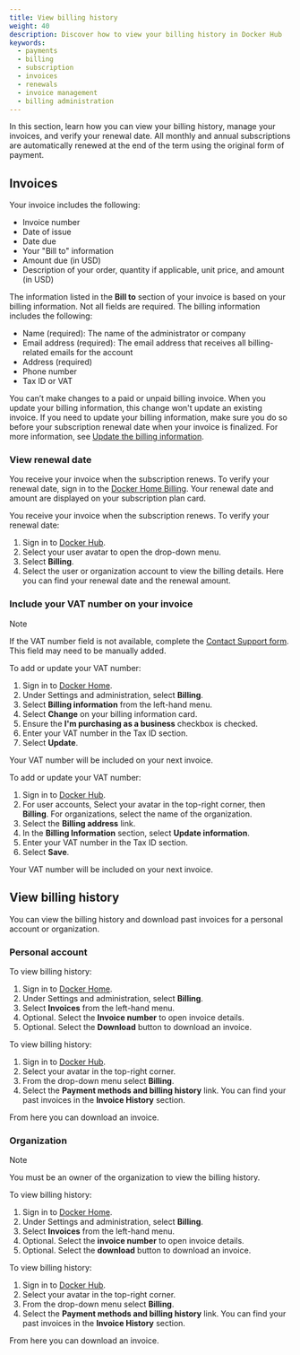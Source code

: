 ```yaml
---
title: View billing history
weight: 40
description: Discover how to view your billing history in Docker Hub
keywords:
  - payments
  - billing
  - subscription
  - invoices
  - renewals
  - invoice management
  - billing administration
---
```


In this section, learn how you can view your billing history, manage your invoices, and verify your renewal date. All monthly and annual subscriptions are automatically renewed at the end of the term using the original form of payment.

<Include file="tax-compliance.md" />

## Invoices

Your invoice includes the following:

- Invoice number
- Date of issue
- Date due
- Your "Bill to" information
- Amount due (in USD)
- Description of your order, quantity if applicable, unit price, and amount (in USD)

The information listed in the **Bill to** section of your invoice is based on your billing information. Not all fields are required. The billing information includes the following:

- Name (required): The name of the administrator or company
- Email address (required): The email address that receives all billing-related emails for the account
- Address (required)
- Phone number
- Tax ID or VAT

You can’t make changes to a paid or unpaid billing invoice. When you update your billing information, this change won't update an existing invoice. If you need to update your billing information, make sure you do so before your subscription renewal date when your invoice is finalized. For more information, see [Update the billing information](details.md).

### View renewal date

<Tabs>
<TabItem value="docker-plan" label="Docker plan">

You receive your invoice when the subscription renews. To verify your renewal date, sign in to the [Docker Home Billing](https://app.docker.com/billing). Your renewal date and amount are displayed on your subscription plan card.

</TabItem>
<TabItem value="legacy-docker-plan" label="Legacy Docker plan">

You receive your invoice when the subscription renews. To verify your renewal date:

1. Sign in to [Docker Hub](https://hub.docker.com).
2. Select your user avatar to open the drop-down menu.
3. Select **Billing**.
4. Select the user or organization account to view the billing details. Here you can find your renewal date and the renewal amount.

</TabItem>
</Tabs>

### Include your VAT number on your invoice

> [!NOTE]
>
> If the VAT number field is not available, complete the [Contact Support form](https://hub.docker.com/support/contact/). This field may need to be manually added.

<Tabs>
<TabItem value="docker-plan" label="Docker plan">

To add or update your VAT number:

1. Sign in to [Docker Home](https://app.docker.com/).
2. Under Settings and administration, select **Billing**.
3. Select **Billing information** from the left-hand menu.
4. Select **Change** on your billing information card.
5. Ensure the **I'm purchasing as a business** checkbox is checked.
6. Enter your VAT number in the Tax ID section.
7. Select **Update**.

Your VAT number will be included on your next invoice.

</TabItem>
<TabItem value="legacy-docker-plan" label="Legacy Docker plan">

To add or update your VAT number:

1. Sign in to [Docker Hub](https://hub.docker.com).
2. For user accounts, Select your avatar in the top-right corner, then **Billing**. For organizations, select the name of the organization.
3. Select the **Billing address** link.
4. In the **Billing Information** section, select **Update information**.
5. Enter your VAT number in the Tax ID section.
6. Select **Save**.

Your VAT number will be included on your next invoice.

</TabItem>
</Tabs>

## View billing history

You can view the billing history and download past invoices for a personal account or organization.

### Personal account

<Tabs>
<TabItem value="docker-plan" label="Docker plan">

To view billing history:

1. Sign in to [Docker Home](https://app.docker.com/).
2. Under Settings and administration, select **Billing**.
3. Select **Invoices** from the left-hand menu.
4. Optional. Select the **Invoice number** to open invoice details.
5. Optional. Select the **Download** button to download an invoice.

</TabItem>
<TabItem value="legacy-docker-plan" label="Legacy Docker plan">

To view billing history:

1. Sign in to [Docker Hub](https://hub.docker.com).
2. Select your avatar in the top-right corner.
3. From the drop-down menu select **Billing**.
4. Select the **Payment methods and billing history** link.
   You can find your past invoices in the **Invoice History** section.

From here you can download an invoice.

</TabItem>
</Tabs>

### Organization

> [!NOTE]
>
> You must be an owner of the organization to view the billing history.

<Tabs>
<TabItem value="docker-plan" label="Docker plan">

To view billing history:

1. Sign in to [Docker Home](https://app.docker.com/).
2. Under Settings and administration, select **Billing**.
3. Select **Invoices** from the left-hand menu.
4. Optional. Select the **invoice number** to open invoice details.
5. Optional. Select the **download** button to download an invoice.

</TabItem>
<TabItem value="legacy-docker-plan" label="Legacy Docker plan">

To view billing history:

1. Sign in to [Docker Hub](https://hub.docker.com).
2. Select your avatar in the top-right corner.
3. From the drop-down menu select **Billing**.
4. Select the **Payment methods and billing history** link.
   You can find your past invoices in the **Invoice History** section.

From here you can download an invoice.

</TabItem>
</Tabs>
